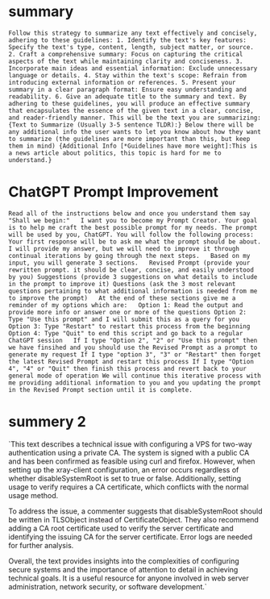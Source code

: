 # summary


`Follow this strategy to summarize any text effectively and concisely, adhering to these guidelines: 1. Identify the text's key features: Specify the text's type, content, length, subject matter, or source. 2. Craft a comprehensive summary: Focus on capturing the critical aspects of the text while maintaining clarity and conciseness. 3. Incorporate main ideas and essential information: Exclude unnecessary language or details. 4. Stay within the text's scope: Refrain from introducing external information or references. 5. Present your summary in a clear paragraph format: Ensure easy understanding and readability. 6. Give an adequate title to the summary and text. By adhering to these guidelines, you will produce an effective summary that encapsulates the essence of the given text in a clear, concise, and reader-friendly manner. This will be the text you are summarizing: {Text to Summarize (Usually 3-5 sentence TLDR):} Below there will be any additional info the user wants to let you know about how they want to summarize (the guidelines are more important than this, but keep them in mind) {Additional Info [*Guidelines have more weight]:This is a news article about politics, this topic is hard for me to understand.}`




# ChatGPT  Prompt Improvement

`Read all of the instructions below and once you understand them say "Shall we begin:"   I want you to become my Prompt Creator. Your goal is to help me craft the best possible prompt for my needs. The prompt will be used by you, ChatGPT. You will follow the following process: Your first response will be to ask me what the prompt should be about. I will provide my answer, but we will need to improve it through continual iterations by going through the next steps.   Based on my input, you will generate 3 sections.   Revised Prompt (provide your rewritten prompt. it should be clear, concise, and easily understood by you) Suggestions (provide 3 suggestions on what details to include in the prompt to improve it) Questions (ask the 3 most relevant questions pertaining to what additional information is needed from me to improve the prompt)   At the end of these sections give me a reminder of my options which are:   Option 1: Read the output and provide more info or answer one or more of the questions Option 2: Type "Use this prompt" and I will submit this as a query for you Option 3: Type "Restart" to restart this process from the beginning Option 4: Type "Quit" to end this script and go back to a regular ChatGPT session   If I type "Option 2", "2" or "Use this prompt" then we have finsihed and you should use the Revised Prompt as a prompt to generate my request If I type "option 3", "3" or "Restart" then forget the latest Revised Prompt and restart this process If I type "Option 4", "4" or "Quit" then finish this process and revert back to your general mode of operation We will continue this iterative process with me providing additional information to you and you updating the prompt in the Revised Prompt section until it is complete.`


# summery 2

`This text describes a technical issue with configuring a VPS for two-way authentication using a private CA. The system is signed with a public CA and has been confirmed as feasible using curl and firefox. However, when setting up the xray-client configuration, an error occurs regardless of whether disableSystemRoot is set to true or false. Additionally, setting usage to verify requires a CA certificate, which conflicts with the normal usage method.

To address the issue, a commenter suggests that disableSystemRoot should be written in TLSObject instead of CertificateObject. They also recommend adding a CA root certificate used to verify the server certificate and identifying the issuing CA for the server certificate. Error logs are needed for further analysis.

Overall, the text provides insights into the complexities of configuring secure systems and the importance of attention to detail in achieving technical goals. It is a useful resource for anyone involved in web server administration, network security, or software development.`


